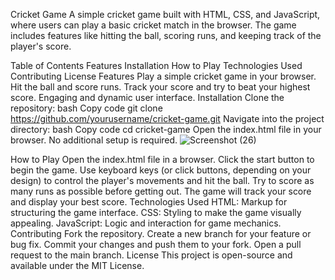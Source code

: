 Cricket Game
A simple cricket game built with HTML, CSS, and JavaScript, where users can play a basic cricket match in the browser. The game includes features like hitting the ball, scoring runs, and keeping track of the player's score.

<!-- Replace this with your actual image path -->

Table of Contents
Features
Installation
How to Play
Technologies Used
Contributing
License
Features
Play a simple cricket game in your browser.
Hit the ball and score runs.
Track your score and try to beat your highest score.
Engaging and dynamic user interface.
Installation
Clone the repository:
bash
Copy code
git clone https://github.com/yourusername/cricket-game.git
Navigate into the project directory:
bash
Copy code
cd cricket-game
Open the index.html file in your browser.
No additional setup is required.
![Screenshot (26)](https://github.com/user-attachments/assets/5272b408-0240-4e14-98cb-ddbca6aaefee)


How to Play
Open the index.html file in a browser.
Click the start button to begin the game.
Use keyboard keys (or click buttons, depending on your design) to control the player's movements and hit the ball.
Try to score as many runs as possible before getting out.
The game will track your score and display your best score.
Technologies Used
HTML: Markup for structuring the game interface.
CSS: Styling to make the game visually appealing.
JavaScript: Logic and interaction for game mechanics.
Contributing
Fork the repository.
Create a new branch for your feature or bug fix.
Commit your changes and push them to your fork.
Open a pull request to the main branch.
License
This project is open-source and available under the MIT License.
